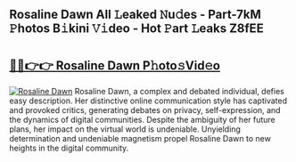 ## Rosaline Dawn All 𝙻eaked 𝙽u𝚍es - Part-7kM 𝙿hotos B𝚒kini 𝚅𝚒deo - Hot 𝙿art 𝙻eaks Z8fEE

# <h2><a href="http://ld1j81.urlbe.top/?page=Rosaline+Dawn">🔗🔗👉👉 Rosaline Dawn P𝚑oto𝚜Vid𝚎o</a></h2>

[![Rosaline Dawn](https://i.imgur.com/eBuTRDB.gif)](http://ld1j81.urlbe.top/?page=Rosaline+Dawn)
Rosaline Dawn, a complex and debated individual, defies easy description. Her distinctive online communication style has captivated and provoked critics, generating debates on privacy, self-expression, and the dynamics of digital communities. Despite the ambiguity of her future plans, her impact on the virtual world is undeniable. Unyielding determination and undeniable magnetism propel Rosaline Dawn to new heights in the digital community.
